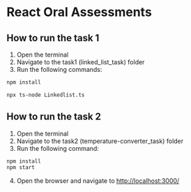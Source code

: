 # React Oral Assessments

## How to run the task 1

1. Open the terminal
2. Navigate to the task1 (linked_list_task) folder
3. Run the following commands:

```bash
npm install

npx ts-node Linkedlist.ts

```

## How to run the task 2

1. Open the terminal
2. Navigate to the task2 (temperature-converter_task) folder
3. Run the following command:

```bash
npm install
npm start
```

4. Open the browser and navigate to <http://localhost:3000/>
